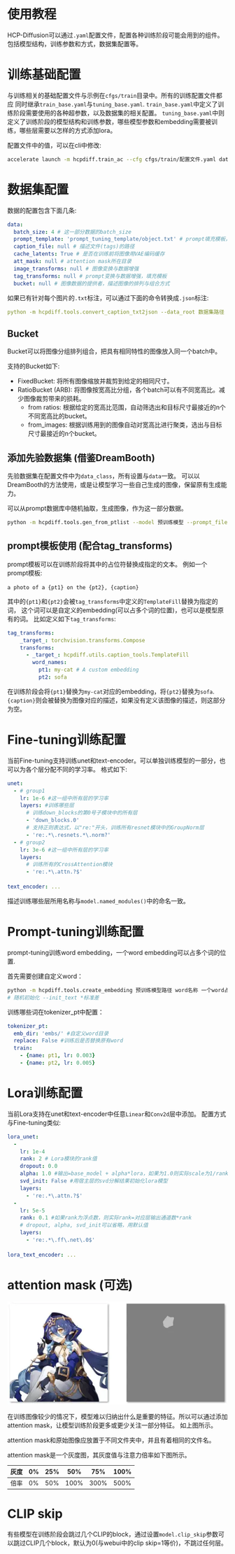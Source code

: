 # 使用教程

HCP-Diffusion可以通过```.yaml```配置文件，配置各种训练阶段可能会用到的组件。
包括模型结构，训练参数和方式，数据集配置等。

# 训练基础配置
与训练相关的基础配置文件与示例在```cfgs/train```目录中。所有的训练配置文件都应
同时继承```train_base.yaml```与```tuning_base.yaml```.
```train_base.yaml```中定义了训练阶段需要使用的各种超参数，以及数据集的相关配置。
```tuning_base.yaml```中则定义了训练阶段的模型结构和训练参数，哪些模型参数和embedding需要被训练，哪些层需要以怎样的方式添加lora。

配置文件中的值，可以在cli中修改:
```bash
accelerate launch -m hcpdiff.train_ac --cfg cfgs/train/配置文件.yaml data.batch_size=2 seed=1919810
```

# 数据集配置

数据的配置包含下面几条:
```yaml
data:
  batch_size: 4 # 这一部分数据的batch_size
  prompt_template: 'prompt_tuning_template/object.txt' # prompt填充模板，配合caption与自定义词使用
  caption_file: null # 描述文件(tags)的路径
  cache_latents: True # 是否在训练前将图像用VAE编码缓存
  att_mask: null # attention mask所在目录
  image_transforms: null # 图像变换与数据增强
  tag_transforms: null # prompt变换与数据增强，填充模板
  bucket: null # 图像数据的提供者，描述图像的排列与组合方式
```

如果已有针对每个图片的```.txt```标注，可以通过下面的命令转换成```.json```标注:
```yaml
python -m hcpdiff.tools.convert_caption_txt2json --data_root 数据集路径
```

## Bucket
Bucket可以将图像分组排列组合，把具有相同特性的图像放入同一个batch中。

支持的Bucket如下:
+ FixedBucket: 将所有图像缩放并裁剪到给定的相同尺寸。
+ RatioBucket (ARB): 将图像按宽高比分组，各个batch可以有不同宽高比。减少图像裁剪带来的损耗。
    + from ratios: 根据给定的宽高比范围，自动筛选出和目标尺寸最接近的n个不同宽高比的bucket。
    + from_images: 根据训练用到的图像自动对宽高比进行聚类，选出与目标尺寸最接近的n个bucket。

## 添加先验数据集 (借鉴DreamBooth)
先验数据集在配置文件中为```data_class```，所有设置与```data```一致。
可以以DreamBooth的方法使用，或是让模型学习一些自己生成的图像，保留原有生成能力。

可以从prompt数据库中随机抽取，生成图像，作为这一部分数据。
```bash
python -m hcpdiff.tools.gen_from_ptlist --model 预训练模型 --prompt_file prompt数据库.parquet --out_dir 图像输出路径
```

## prompt模板使用 (配合tag_transforms)
prompt模板可以在训练阶段将其中的占位符替换成指定的文本。
例如一个prompt模板: 

```a photo of a {pt1} on the {pt2}, {caption}```

其中的```{pt1}```和```{pt2}```会被```tag_transforms```中定义的```TemplateFill```替换为指定的词，
这个词可以是自定义的embedding(可以占多个词的位置)，也可以是模型原有的词。
比如定义如下```tag_transforms```:
```yaml
tag_transforms:
    _target_: torchvision.transforms.Compose
    transforms:
      - _target_: hcpdiff.utils.caption_tools.TemplateFill
        word_names:
          pt1: my-cat # A custom embedding
          pt2: sofa
```
在训练阶段会将```{pt1}```替换为```my-cat```对应的embedding，将```{pt2}```替换为```sofa```.
```{caption}```则会被替换为图像对应的描述，如果没有定义该图像的描述，则这部分为空。

# Fine-tuning训练配置
当前Fine-tuning支持训练unet和text-encoder。可以单独训练模型的一部分，也可以为各个层分配不同的学习率。
格式如下:
```yaml
unet:
  - # group1
    lr: 1e-6 #这一组中所有层的学习率
    layers: #训练哪些层
      # 训练down_blocks的第0号子模块中的所有层
      - 'down_blocks.0'
      # 支持正则表达式，以"re:"开头，训练所有resnet模块中的GroupNorm层
      - 're:.*\.resnets.*\.norm?'
  - # group2
    lr: 3e-6 #这一组中所有层的学习率
    layers:
      # 训练所有的CrossAttention模块
      - 're:.*\.attn.?$'

text_encoder: ...
```
描述训练哪些层所用名称与```model.named_modules()```中的命名一致。

# Prompt-tuning训练配置
prompt-tuning训练word embedding，一个word embedding可以占多个词的位置.

首先需要创建自定义word：
```bash
python -m hcpdiff.tools.create_embedding 预训练模型路径 word名称 一个word占几个词 [--init_text 初始化单词]
# 随机初始化 --init_text *标准差
```

训练哪些词在tokenizer_pt中配置：
```yaml
tokenizer_pt:
  emb_dir: 'embs/' #自定义word目录
  replace: False #训练后是否替换原有word
  train: 
    - {name: pt1, lr: 0.003}
    - {name: pt2, lr: 0.005}
```

# Lora训练配置
当前Lora支持在unet和text-encoder中任意```Linear```和```Conv2d```层中添加。
配置方式与Fine-tuning类似:
```yaml
lora_unet:
  -
    lr: 1e-4
    rank: 2 # Lora模块的rank值
    dropout: 0.0
    alpha: 1.0 #输出=base_model + alpha*lora，如果为1.0则实际scale为1/rank
    svd_init: False #用宿主层的svd分解结果初始化lora模型
    layers:
      - 're:.*\.attn.?$'
  -
    lr: 5e-5
    rank: 0.1 #如果rank为浮点数，则实际rank=对应层输出通道数*rank
    # dropout, alpha, svd_init可以省略，用默认值
    layers:
      - 're:.*\.ff\.net\.0$'

lora_text_encoder: ...
```

# attention mask (可选)

![](../imgs/att_map.webp)

在训练图像较少的情况下，模型难以归纳出什么是重要的特征。所以可以通过添加attention mask，让模型训练阶段更多或更少关注一部分特征。
如上图所示。

attention mask和原始图像应放置于不同文件夹中，并且有着相同的文件名。

attention mask是一个灰度图，其灰度值与注意力倍率如下图所示。

| 灰度  | 0% | 25% | 50%  | 75%  | 100% |
|-----|----|-----|------|------|------|
| 倍率  | 0% | 50% | 100% | 300% | 500% |

# CLIP skip
有些模型在训练阶段会跳过几个CLIP的block，通过设置```model.clip_skip```参数可以跳过CLIP几个block，默认为0(与webui中的clip skip=1等价)，不跳过任何层。